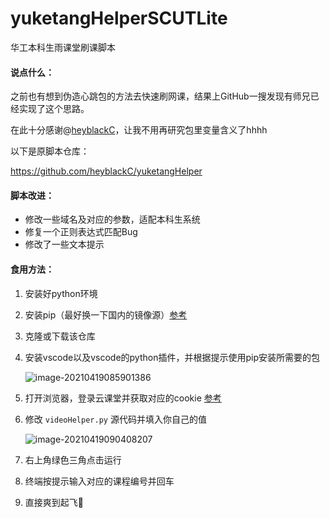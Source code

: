 # yuketangHelperSCUTLite
华工本科生雨课堂刷课脚本



#### 说点什么：

之前也有想到伪造心跳包的方法去快速刷网课，结果上GitHub一搜发现有师兄已经实现了这个思路。

在此十分感谢@[heyblackC](https://github.com/heyblackC)，让我不用再研究包里变量含义了hhhh

以下是原脚本仓库：

https://github.com/heyblackC/yuketangHelper



#### 脚本改进：

- 修改一些域名及对应的参数，适配本科生系统
- 修复一个正则表达式匹配Bug
- 修改了一些文本提示



#### 食用方法：

1. 安装好python环境

2. 安装pip（最好换一下国内的镜像源）[参考](https://blog.csdn.net/yuzaipiaofei/article/details/80891108)

3. 克隆或下载该仓库

4. 安装vscode以及vscode的python插件，并根据提示使用pip安装所需要的包

   ![image-20210419085901386](https://gitee.com/cat1007/markdown-pics/raw/master/uPic/image-20210419085901386.png)

5. 打开浏览器，登录云课堂并获取对应的cookie  [参考](https://blog.csdn.net/lenfranky/article/details/90316262)

6. 修改 `videoHelper.py` 源代码并填入你自己的值

   ![image-20210419090408207](https://gitee.com/cat1007/markdown-pics/raw/master/uPic/image-20210419090408207.png)

7. 右上角绿色三角点击运行

8. 终端按提示输入对应的课程编号并回车

9. 直接爽到起飞🛫️